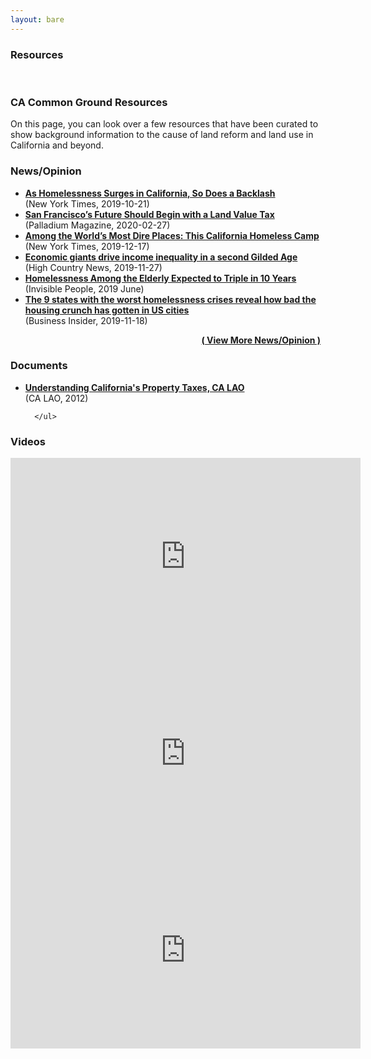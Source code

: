 ```yaml
---
layout: bare
---
```

<h3 class="cta-text text-center">Resources</h3><br>
<div class="col-lg-6 col-sm-12 col-md-6">
  <h3>CA Common Ground Resources</h3>
  <p class="about-text">
On this page, you can look over a few resources that have been curated to show background information to the cause of land reform and land use in California and beyond.</p>
  <p></p>
</div>

<div class="col-lg-6 col-sm-12 col-md-6">
  <h3>News/Opinion</h3>
  <ul>
  <li><b><a href="https://www.nytimes.com/2019/10/21/us/california-homeless-backlash.html">
 As Homelessness Surges in California, So Does a Backlash</a></b><br> (New York Times, 2019-10-21)
</li>

<li><b><a href="https://palladiummag.com/2020/02/27/san-franciscos-future-should-begin-with-a-land-value-tax/">
San Francisco’s Future Should Begin with a Land Value Tax
</a></b><br>
(Palladium Magazine, 2020-02-27)
</li>

<li><b><a href="https://www.nytimes.com/interactive/2019/12/17/us/oakland-california-homeless-camp.html">
Among the World’s Most Dire Places: This California Homeless Camp
</a></b><br>
(New York Times, 2019-12-17)
</li>

<li><b><a href="https://www.hcn.org/issues/51.21-22/reckoning-with-history-economic-giants-drive-income-inequality-in-a-second-gilded-age">
Economic giants drive income inequality in a second Gilded Age
</a></b><br>
(High Country News, 2019-11-27)
</li>

<li><b><a href="https://invisiblepeople.tv/homelessness-among-the-elderly-expected-to-triple-in-10-years/">
Homelessness Among the Elderly Expected to Triple in 10 Years
</a></b><br>
(Invisible People, 2019 June)
</li>

<li><b><a href="https://www.businessinsider.com/photos-homelessness-states-worst-crises-2018-11">
The 9 states with the worst homelessness crises reveal how bad the housing crunch has gotten in US cities
</a></b><br>
(Business Insider, 2019-11-18)
</li>

</ul>

<p align="right" class="small"><b><a href="">( View More News/Opinion )</a></b>&nbsp;&nbsp;</p>	
<a name="C45" class="noline"></a>

<a name="NewsHeadlines"></a>
<h3>Documents</h3>
<ul>


   <li><b><a href="https://lao.ca.gov/reports/2012/tax/property-tax-primer-112912.aspx">Understanding California's Property Taxes, CA LAO
 </a></b><br></li> (CA LAO, 2012)

      </ul>


</div>

<h3>Videos</h3>
<iframe width="560" height="315" src="https://www.youtube.com/embed/sTxyNQ0ea-k" frameborder="0" allow="accelerometer; autoplay; encrypted-media; gyroscope; picture-in-picture" allowfullscreen></iframe>

<iframe width="560" height="315" src="https://www.youtube.com/embed/Aaq2UXW0krA" frameborder="0" allow="accelerometer; autoplay; encrypted-media; gyroscope; picture-in-picture" allowfullscreen></iframe>

<iframe width="560" height="315" src="https://www.youtube.com/embed/qmKZthN50fs" frameborder="0" allow="accelerometer; autoplay; encrypted-media; gyroscope; picture-in-picture" allowfullscreen></iframe>
